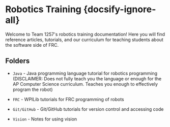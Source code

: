 # Robotics Training {docsify-ignore-all}

Welcome to Team 1257's robotics training documentation! Here you will find reference articles, tutorials, and our curriculum for teaching students about the software side of FRC.

## Folders

- `Java` - Java programming language tutorial for robotics programming (DISCLAIMER: Does not fully teach you the language or enough for the AP Computer Science curriculum. Teaches you enough to effectively program the robot)

- `FRC` - WPILib tutorials for FRC programming of robots

- `Git/GitHub` - Git/GitHub tutorials for version control and accessing code

- `Vision` - Notes for using vision
